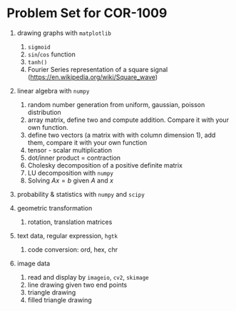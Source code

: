 # Problem Set for COR-1009

1. drawing graphs with `matplotlib`
    1. `sigmoid`
    1. `sin`/`cos` function
    1. `tanh()`
    1. Fourier Series representation of a square signal (https://en.wikipedia.org/wiki/Square_wave)
    
1. linear algebra with `numpy`
    1. random number generation from uniform, gaussian, poisson distribution
    1. array matrix, define two and compute addition. Compare it with your own function.
    1. define two vectors (a matrix with with column dimension 1), add them, compare it with your own function
    1. tensor - scalar multiplication
    1. dot/inner product = contraction 
    1. Cholesky decomposition of a positive definite matrix
    1. LU decomposition with `numpy`
    1. Solving $A x = b$ given $A$ and $x$

1. probability & statistics with `numpy` and `scipy`

1. geometric transformation
    1. rotation, translation matrices
    
1. text data, regular expression, `hgtk`
    1. code conversion: ord, hex, chr
    
1. image data
    1. read and display by `imageio`, `cv2`, `skimage`
    1. line drawing given two end points
    1. triangle drawing
    1. filled triangle drawing
